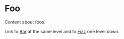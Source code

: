 # Foo

Content about foos.

Link to [Bar](bar.md) at the same level and to [Fizz](baz/fizz.md) one level down.
